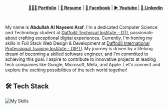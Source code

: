 <!DOCTYPE html>
<html lang="en">
<head>
    <meta charset="UTF-8">
    <meta name="viewport" content="width=device-width, initial-scale=1.0">
     <div align="right">
    <p>
        <a href="#" target="_blank"><b>👨🏻‍💻 Portfolio</b></a> |
        <a href="#" target="_blank"><b>📜 Resume</b></a> |
        <a href="facebook.com/abdullahalnayeem2k23" target="_blank"><b>📓 Facebook</b></a> |
        <a href="https://youtube.com/@abdullahalnayeemaraf" target="_blank"><b>▶️ Youtube </b></a> |
        <a href="linkedin.com/in/abdullah-al-nayeem-araf" target="_blank"><b>🧳 Linkedin</b></a> 
    </p>
</div>
    <br>
</head>
<body>
    <div class="profile">
        <p>My name is <b>Abdullah Al Nayeem Araf</b>. I'm a dedicated Computer Science and Technology student at <a href="https://www.dti.ac">Daffodil Technical Institute - DTI</a>, passionate about crafting exceptional digital experiences. Currently, I'm honing my skills in Full Stack Web Design & Development at <a href="https://dipti.com.bd">Daffodil International Professional Training Institute - DIPTI</a>.
My journey is driven by a lifelong dream of becoming a skilled software engineer, and I'm committed to achieving this goal. I aspire to contribute to innovative projects at leading tech companies like Google, Microsoft, Meta, and Apple.
Let's connect and explore the exciting possibilities of the tech world together!</p>
    </div>
    
   <h2>🛠  Tech Stack </h2>

   ![My Skills](https://skillicons.dev/icons?i=html,css,bootstrap,js,py,pycharm)
   
</body>
</html>
